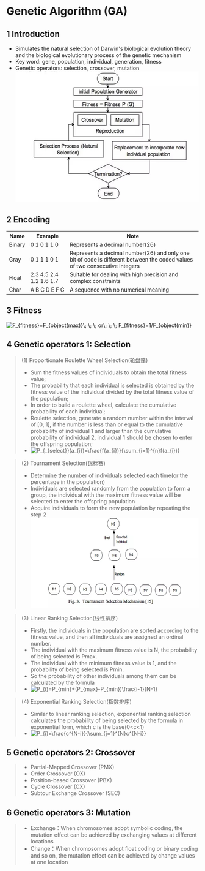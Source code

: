 # Genetic Algorithm (GA)

## 1 Introduction
- Simulates the natural selection of Darwin's biological evolution theory and the biological evolutionary process of the genetic mechanism
- Key word: gene, population, individual, generation, fitness
- Genetic operators: selection, crossover, mutation  
![image](https://github.com/ananJet/Heuristic-Algorithm/blob/master/GA/flow.jpg)  


## 2 Encoding
<table><tr><th>Name</th><th>Example</th><th>Note</th></tr><tr><td>Binary</td><td>0 1 0 1 1 0<br></td><td>Represents a decimal number(26)</td></tr><tr><td>Gray</td><td>0 1 1 1 0 1</td><td>Represents a decimal number(26) and only one bit of code is different between the coded values of two consecutive integers</td></tr><tr><td>Float</td><td>2.3 4.5 2.4 1.2 1.6 1.7</td><td>Suitable for dealing with high precision and complex constraints</td></tr><tr><td>Char</td><td>A B C D E F G</td><td>A sequence with no numerical meaning</td></tr></table>

## 3 Fitness  
<img src="https://latex.codecogs.com/gif.latex?F_{fitness}=F_{object(max)}\;&space;\;&space;\;&space;or\;&space;\;&space;\;&space;F_{fitness}=1/F_{object(min)}" title="F_{fitness}=F_{object(max)}\; \; \; or\; \; \; F_{fitness}=1/F_{object(min)}" />  

## 4 Genetic operators 1: Selection  
>(1) Proportionate Roulette Wheel Selection(轮盘赌)
>- Sum the fitness values of individuals to obtain the total fitness value;
>- The probability that each individual is selected is obtained by the fitness value of the individual divided by the total fitness value of the population;
>- In order to build a roulette wheel, calculate the cumulative probability of each individual;
>- Roulette selection, generate a random number within the interval of [0, 1], if the number is less than or equal to the cumulative probability of individual 1 and larger than the cumulative probability of individual 2, individual 1 should be chosen to enter the offspring population;
>- <img src="https://latex.codecogs.com/gif.latex?P_{_{select}}(a_{i})=\frac{f(a_{i})}{\sum_{i=1}^{n}f(a_{i})}" title="P_{_{select}}(a_{i})=\frac{f(a_{i})}{\sum_{i=1}^{n}f(a_{i})}" />

>(2) Tournament Selection(锦标赛)
>- Determine the number of individuals selected each time(or the percentage in the population)
>- Individuals are selected randomly from the population to form a group, the individual with the maximum fitness value will be selected to enter the offspring population
>- Acquire individuals to form the new population by repeating the step 2
![image](https://github.com/ananJet/Heuristic-Algorithm/blob/master/GA/tournament%20selection.jpg)

>(3) Linear Ranking Selection(线性排序)
>- Firstly, the individuals in the population are sorted according to the fitness value, and then all individuals are assigned an ordinal number. 
>- The individual with the maximum fitness value is N, the probability of being selected is Pmax. 
>- The individual with the minimum fitness value is 1, and the probability of being selected is Pmin.
>- So the probability of other individuals among them can be calculated by the formula
>- <img src="https://latex.codecogs.com/gif.latex?P_{i}=P_{min}&plus;(P_{max}-P_{min})\frac{i-1}{N-1}" title="P_{i}=P_{min}+(P_{max}-P_{min})\frac{i-1}{N-1}" />

>(4) Exponential Ranking Selection(指数排序)
>- Similar to linear ranking selection, exponential ranking selection calculates the probability of being selected by the formula in exponential form, which c is the base(0<c<1)
>- <img src="https://latex.codecogs.com/gif.latex?P_{i}=\frac{c^{N-i}}{\sum_{j=1}^{N}c^{N-i}}" title="P_{i}=\frac{c^{N-i}}{\sum_{j=1}^{N}c^{N-i}}" />

## 5 Genetic operators 2: Crossover  
>- Partial-Mapped Crossover (PMX)  
>- Order Crossover (OX)  
>- Position-based Crossover (PBX)  
>- Cycle Crossover (CX)  
>- Subtour Exchange Crossover (SEC)  

## 6 Genetic operators 3: Mutation  
>- Exchange：When chromosomes adopt symbolic coding, the mutation effect can be achieved by exchanging values at different locations
>- Change：When chromosomes adopt float coding or binary coding and so on, the mutation effect can be achieved by change values at one location

